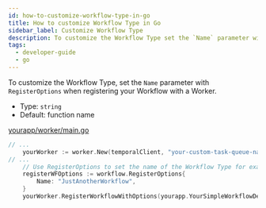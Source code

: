 ```yaml
---
id: how-to-customize-workflow-type-in-go
title: How to customize Workflow Type in Go
sidebar_label: Customize Workflow Type
description: To customize the Workflow Type set the `Name` parameter with `RegisterOptions` when registering your Workflow with a Worker.
tags:
  - developer-guide
  - go
---
```


To customize the Workflow Type, set the `Name` parameter with `RegisterOptions` when registering your Workflow with a Worker.

- Type: `string`
- Default: function name

<!--SNIPSTART go-samples-yourapp-your-worker { "selectedLines": ["23","27-31"] } -->

[yourapp/worker/main.go](https://github.com/temporalio/samples-go/blob/yourapp/yourapp/worker/main.go)

```go
// ...
	yourWorker := worker.New(temporalClient, "your-custom-task-queue-name", worker.Options{})
// ...
	// Use RegisterOptions to set the name of the Workflow Type for example.
	registerWFOptions := workflow.RegisterOptions{
		Name: "JustAnotherWorkflow",
	}
	yourWorker.RegisterWorkflowWithOptions(yourapp.YourSimpleWorkflowDefinition, registerWFOptions)
```

<!--SNIPEND-->
